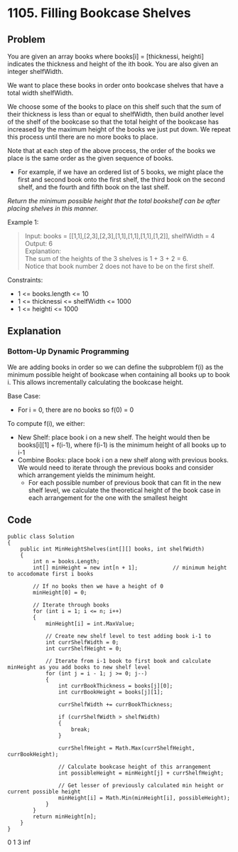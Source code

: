 # 1105. Filling Bookcase Shelves

## Problem
You are given an array books where books[i] = [thicknessi, heighti] indicates the thickness and height of the ith book. You are also given an integer shelfWidth.

We want to place these books in order onto bookcase shelves that have a total width shelfWidth.

We choose some of the books to place on this shelf such that the sum of their thickness is less than or equal to shelfWidth, then build another level of the shelf of the bookcase so that the total height of the bookcase has increased by the maximum height of the books we just put down. We repeat this process until there are no more books to place.

Note that at each step of the above process, the order of the books we place is the same order as the given sequence of books.
* For example, if we have an ordered list of 5 books, we might place the first and second book onto the first shelf, the third book on the second shelf, and the fourth and fifth book on the last shelf.

*Return the minimum possible height that the total bookshelf can be after placing shelves in this manner.*

Example 1:  
>Input: books = [[1,1],[2,3],[2,3],[1,1],[1,1],[1,1],[1,2]], shelfWidth = 4  
>Output: 6  
>Explanation:  
>The sum of the heights of the 3 shelves is 1 + 3 + 2 = 6.  
>Notice that book number 2 does not have to be on the first shelf.  

Constraints:
* 1 <= books.length <= 10
* 1 <= thicknessi <= shelfWidth <= 1000  
* 1 <= heighti <= 1000

## Explanation

### Bottom-Up Dynamic Programming
We are adding books in order so we can define the subproblem f(i) as the minimum possible height of bookcase when containing all books up to book i. This allows incrementally calculating the bookcase height.

Base Case:
* For i = 0, there are no books so f(0) = 0

To compute f(i), we either:
* New Shelf: place book i on a new shelf. The height would then be books[i][1] + f(i-1), where f(i-1) is the minimum height of all books up to i-1
* Combine Books: place book i on a new shelf along with previous books. We would need to iterate through the previous books and consider which arrangement yields the minimum height.
    * For each possible number of previous book that can fit in the new shelf level, we calculate the theoretical height of the book case in each arrangement for the one with the smallest height

## Code
```
public class Solution
{
    public int MinHeightShelves(int[][] books, int shelfWidth)
    {
        int n = books.Length;
        int[] minHeight = new int[n + 1];           // minimum height to accodomate first i books

        // If no books then we have a height of 0
        minHeight[0] = 0;

        // Iterate through books
        for (int i = 1; i <= n; i++)
        {
            minHeight[i] = int.MaxValue;

            // Create new shelf level to test adding book i-1 to
            int currShelfWidth = 0;
            int currShelfHeight = 0;

            // Iterate from i-1 book to first book and calculate minHeight as you add books to new shelf level
            for (int j = i - 1; j >= 0; j--)
            {
                int currBookThickness = books[j][0];
                int currBookHeight = books[j][1];

                currShelfWidth += currBookThickness;

                if (currShelfWidth > shelfWidth)
                {
                    break;
                }

                currShelfHeight = Math.Max(currShelfHeight, currBookHeight);

                // Calculate bookcase height of this arrangement
                int possibleHeight = minHeight[j] + currShelfHeight;

                // Get lesser of previously calculated min height or current possible height
                minHeight[i] = Math.Min(minHeight[i], possibleHeight);
            }
        }
        return minHeight[n];
    }
}
```

0
1
3
inf